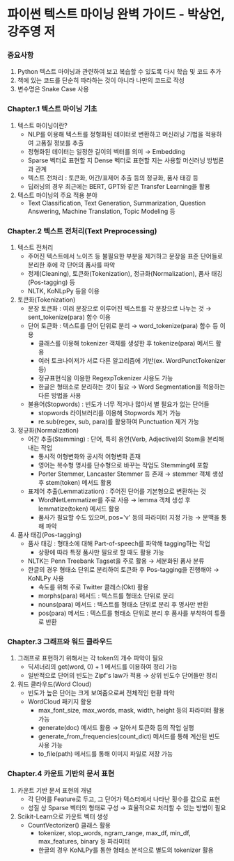 # 파이썬 텍스트 마이닝 완벽 가이드 - 박상언, 강주영 저

### 중요사항
1. Python 텍스트 마이닝과 관련하여 보고 복습할 수 있도록 다시 학습 및 코드 추가
2. 책에 있는 코드를 단순히 따라하는 것이 아니라 나만의 코드로 작성
3. 변수명은 Snake Case 사용

### Chapter.1 텍스트 마이닝 기초
1. 텍스트 마이닝이란?
    * NLP를 이용해 텍스트를 정형화된 데이터로 변환하고 머신러닝 기법을 적용하여 고품질 정보를 추출
    * 정형화된 데이터는 일정한 길이의 벡터를 의미 → Embedding
    * Sparse 벡터로 표현할 지 Dense 벡터로 표현할 지는 사용할 머신러닝 방법론과 관계
    * 텍스트 전처리 : 토큰화, 어간/표제어 추출 등의 정규화, 품사 태깅 등
    * 딥러닝의 경우 최근에는 BERT, GPT와 같은 Transfer Learning을 활용
2. 텍스트 마이닝의 주요 적용 분야
    * Text Classification, Text Generation, Summarization, Question Answering, Machine Translation, Topic Modeling 등

### Chapter.2 텍스트 전처리(Text Preprocessing)
1. 텍스트 전처리
    * 주어진 텍스트에서 노이즈 등 불필요한 부분을 제거하고 문장을 표준 단어들로 분리한 후에 각 단어의 품사를 파악
    * 정제(Cleaning), 토큰화(Tokenization), 정규화(Normalization), 품사 태깅(Pos-tagging) 등
    * NLTK, KoNLpPy 등을 이용
2. 토큰화(Tokenization)
    * 문장 토큰화 : 여러 문장으로 이루어진 텍스트를 각 문장으로 나누는 것 → sent_tokenize(para) 함수 이용
    * 단어 토큰화 : 텍스트를 단어 단위로 분리 → word_tokenize(para) 함수 등 이용
        - 클래스를 이용해 tokenizer 객체를 생성한 후 tokenize(para) 메서드 활용
        - 여러 토크나이저가 서로 다른 알고리즘에 기반(ex. WordPunctTokenizer 등)
        - 정규표현식을 이용한 RegexpTokenizer 사용도 가능
        - 한글은 형태소로 분리하는 것이 필요 → Word Segmentation을 적용하는 다른 방법을 사용
    * 불용어(Stopwords) : 빈도가 너무 적거나 많아서 별 필요가 없는 단어들
        - stopwords 라이브러리를 이용해 Stopwords 제거 가능
        - re.sub(regex, sub, para)를 활용하여 Punctuation 제거 가능
3. 정규화(Normalization)
    * 어간 추출(Stemming) : 단어, 특히 용언(Verb, Adjective)의 Stem을 분리해 내는 작업
        - 통시적 어형변화와 공시적 어형변화 존재
        - 영어는 복수형 명사를 단수형으로 바꾸는 작업도 Stemming에 포함
        - Porter Stemmer, Lancaster Stemmer 등 존재 → stemmer 객체 생성 후 stem(token) 메서드 활용
    * 표제어 추출(Lemmatization) : 주어진 단어를 기본형으로 변환하는 것
        - WordNetLemmatizer를 주로 사용 → lemma 객체 생성 후 lemmatize(token) 메서드 활용
        - 품사가 필요할 수도 있으며, pos='v' 등의 파라미터 지정 가능 → 문맥을 통해 파악
4. 품사 태깅(Pos-tagging)
    * 품사 태깅 : 형태소에 대해 Part-of-speech를 파악해 tagging하는 작업
        - 상황에 따라 특정 품사만 필요로 할 때도 활용 가능
    * NLTK는 Penn Treebank Tagset을 주로 활용 → 세분화된 품사 분류
    * 한글의 경우 형태소 단위로 분리하여 토큰화 후 Pos-tagging을 진행해야 → KoNLPy 사용
        - 속도를 위해 주로 Twitter 클래스(Okt) 활용
        - morphs(para) 메서드 : 텍스트를 형태소 단위로 분리
        - nouns(para) 메서드 : 텍스트를 형태소 단위로 분리 후 명사만 반환
        - pos(para) 메서드 : 텍스트를 형태소 단위로 분리 후 품사를 부착하여 튜플로 반환

### Chapter.3 그래프와 워드 클라우드
1. 그래프로 표현하기 위해서는 각 token의 개수 파악이 필요
    * 딕셔너리의 get(word, 0) + 1 메서드를 이용하여 정리 가능
    * 일반적으로 단어의 빈도는 Zipf's law가 적용 → 상위 빈도수 단어들만 정리
2. 워드 클라우드(Word Cloud)
    * 빈도가 높은 단어는 크게 보여줌으로써 전체적인 현황 파악
    * WordCloud 패키지 활용
        - max_font_size, max_words, mask, width, height 등의 파라미터 활용 가능
        - generate(doc) 메서드 활용 → 알아서 토큰화 등의 작업 실행
        - generate_from_frequencies(count_dict) 메서드를 통해 계산된 빈도 사용 가능
        - to_file(path) 메서드를 통해 이미지 파일로 저장 가능

### Chapter.4 카운트 기반의 문서 표현
1. 카운트 기반 문서 표현의 개념
    * 각 단어를 Feature로 두고, 그 단어가 텍스터에서 나타난 횟수를 값으로 표현
    * 성질 상 Sparse 벡터의 형태로 구성 → 효율적으로 처리할 수 있는 방법이 필요
2. Scikit-Learn으로 카운트 벡터 생성
    * CountVectorizer() 클래스 활용
        - tokenizer, stop_words, ngram_range, max_df, min_df, max_features, binary 등 파라미터
        - 한글의 경우 KoNLPy를 통한 형태소 분석으로 별도의 tokenizer 활용